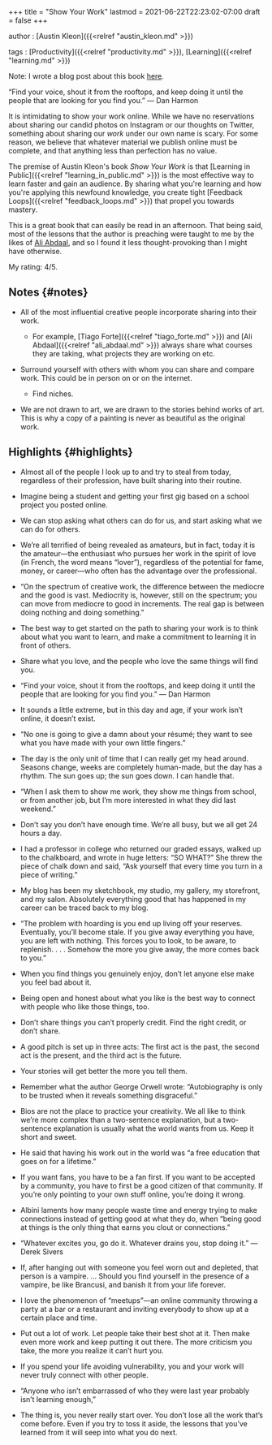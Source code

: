 +++
title = "Show Your Work"
lastmod = 2021-06-22T22:23:02-07:00
draft = false
+++

author
: [Austin Kleon]({{<relref "austin_kleon.md" >}})

tags
: [Productivity]({{<relref "productivity.md" >}}), [Learning]({{<relref "learning.md" >}})

Note: I wrote a blog post about this book [here](https://blog.alexkoen.com/posts/show-your-work/).

“Find your voice, shout it from the rooftops, and keep doing it until the people that are looking for you find you.” — Dan Harmon

It is intimidating to show your work online. While we have no reservations about sharing our candid photos on Instagram or our thoughts on Twitter, something about sharing our _work_ under our own name is scary. For some reason, we believe that whatever material we publish online must be complete, and that anything less than perfection has no value.

The premise of Austin Kleon's book _Show Your Work_ is that [Learning in Public]({{<relref "learning_in_public.md" >}}) is the most effective way to learn faster and gain an audience. By sharing what you're learning and how you're applying this newfound knowledge, you create tight [Feedback Loops]({{<relref "feedback_loops.md" >}}) that propel you towards mastery.

This is a great book that can easily be read in an afternoon. That being said, most of the lessons that the author is preaching were taught to me by the likes of [Ali Abdaal](https://www.youtube.com/channel/UCoOae5nYA7VqaXzerajD0lg), and so I found it less thought-provoking than I might have otherwise.

My rating: 4/5.


## Notes {#notes}

-   All of the most influential creative people incorporate sharing into their work.
    -   For example, [Tiago Forte]({{<relref "tiago_forte.md" >}}) and [Ali Abdaal]({{<relref "ali_abdaal.md" >}}) always share what courses they are taking, what projects they are working on etc.
-   Surround yourself with others with whom you can share and compare work. This could be in person on or on the internet.
    -   Find niches.

-   We are not drawn to art, we are drawn to the stories behind works of art. This is why a copy of a painting is never as beautiful as the original work.


## Highlights {#highlights}

-   Almost all of the people I look up to and try to steal from today, regardless of their profession, have built sharing into their routine.

-   Imagine being a student and getting your first gig based on a school project you posted online.

-   We can stop asking what others can do for us, and start asking what we can do for others.

-   We’re all terrified of being revealed as amateurs, but in fact, today it is the amateur—the enthusiast who pursues her work in the spirit of love (in French, the word means “lover”), regardless of the potential for fame, money, or career—who often has the advantage over the professional.

-   “On the spectrum of creative work, the difference between the mediocre and the good is vast. Mediocrity is, however, still on the spectrum; you can move from mediocre to good in increments. The real gap is between doing nothing and doing something.”

-   The best way to get started on the path to sharing your work is to think about what you want to learn, and make a commitment to learning it in front of others.

-   Share what you love, and the people who love the same things will find you.

-   “Find your voice, shout it from the rooftops, and keep doing it until the people that are looking for you find you.” — Dan Harmon

-   It sounds a little extreme, but in this day and age, if your work isn’t online, it doesn’t exist.

-   “No one is going to give a damn about your résumé; they want to see what you have made with your own little fingers.”

-   The day is the only unit of time that I can really get my head around. Seasons change, weeks are completely human-made, but the day has a rhythm. The sun goes up; the sun goes down. I can handle that.

-   “When I ask them to show me work, they show me things from school, or from another job, but I’m more interested in what they did last weekend.”

-   Don’t say you don’t have enough time. We’re all busy, but we all get 24 hours a day.

-   I had a professor in college who returned our graded essays, walked up to the chalkboard, and wrote in huge letters: “SO WHAT?” She threw the piece of chalk down and said, “Ask yourself that every time you turn in a piece of writing.”

-   My blog has been my sketchbook, my studio, my gallery, my storefront, and my salon. Absolutely everything good that has happened in my career can be traced back to my blog.

-   “The problem with hoarding is you end up living off your reserves. Eventually, you’ll become stale. If you give away everything you have, you are left with nothing. This forces you to look, to be aware, to replenish. . . . Somehow the more you give away, the more comes back to you.”

-   When you find things you genuinely enjoy, don’t let anyone else make you feel bad about it.

-   Being open and honest about what you like is the best way to connect with people who like those things, too.

-   Don’t share things you can’t properly credit. Find the right credit, or don’t share.

-   A good pitch is set up in three acts: The first act is the past, the second act is the present, and the third act is the future.

-   Your stories will get better the more you tell them.

-   Remember what the author George Orwell wrote: “Autobiography is only to be trusted when it reveals something disgraceful.”

-   Bios are not the place to practice your creativity. We all like to think we’re more complex than a two-sentence explanation, but a two-sentence explanation is usually what the world wants from us. Keep it short and sweet.

-   He said that having his work out in the world was “a free education that goes on for a lifetime.”

-   If you want fans, you have to be a fan first. If you want to be accepted by a community, you have to first be a good citizen of that community. If you’re only pointing to your own stuff online, you’re doing it wrong.

-   Albini laments how many people waste time and energy trying to make connections instead of getting good at what they do, when “being good at things is the only thing that earns you clout or connections.”

-   “Whatever excites you, go do it. Whatever drains you, stop doing it.” —Derek Sivers

-   If, after hanging out with someone you feel worn out and depleted, that person is a vampire. ... Should you find yourself in the presence of a vampire, be like Brancusi, and banish it from your life forever.

-   I love the phenomenon of “meetups”—an online community throwing a party at a bar or a restaurant and inviting everybody to show up at a certain place and time.

-   Put out a lot of work. Let people take their best shot at it. Then make even more work and keep putting it out there. The more criticism you take, the more you realize it can’t hurt you.

-   If you spend your life avoiding vulnerability, you and your work will never truly connect with other people.

-   “Anyone who isn’t embarrassed of who they were last year probably isn’t learning enough,”

-   The thing is, you never really start over. You don’t lose all the work that’s come before. Even if you try to toss it aside, the lessons that you’ve learned from it will seep into what you do next.